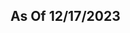 ## As Of 12/17/2023

<!-- 
So I could not resist curiosity and try it. My thoughts:

Really good for just , in your words Beta. I can see how much work you put in it. Unlike others , other that glichy elf ears I had no problems.

Like stated in comments some traits are overly OP for just low level elf , but I sas you plan 10 lvl-system , so I am already happy. Take your time with it and it will be great.

Now just some my ideas :

Traditon Tiering - most likely Bronze - Silver - Gold. example : Animal taming - Bronze / unlock Wolf riders Tradition- that unlock many Man-at-arms or special /Gold

Elves should have highter movement speed and dev bonus in woods.

Elven royalty can be distinguished by the Symbol or Tattoo on their forehead

Man-at-arms ideas :

Stag riders (heavy horse archers) , changing Wolf riders to Light cavalery

Bear or Lion riders (heavy cavalery) - yes there were lions in Europe.

Elven vanguard - skirmishers - double elven scimitar

Elven spearmen legion - basically Hobbit

Elven Silver Guard - Heavy infantry - 50/regiment - elven royal guard composed of Semi-titans

Elven Griffith Riders - Heavy Cavalery - 50/regiment - griffons without wings - mountain/hills bonuses

Buildings :

Elven woodcrafters - give money , dev growth , constructon time

Elven smiths - ironwood evolves into steelwood at 5 / gives regiment defence - attack , army maintenace , dev growth , money

Elven groows - fertile Lands under elven care - atrittion limit , money , levies

Duchy building : Three of life - gives Prestige , Dev growth , dynasty points , money -->


<!-- The House looked OP. Generally with modded traits my impression is everything would be more balanced if they just cut whatever they wanted to do in half. Especially when your game heavily promotes the eugenics game you can assume there are a lot of other positive traits that are going to be passed down and reinforced so just try to limit them. Don’t get me wrong though. The eugenics game is absolutely a big part of the CK3 gameplay loop and this looks like a fun addition to me.

Side note I did like how you included the rationale for the disadvantage in the description. Martial is meant to represent strategic competence though, which requires intelligence. Maybe make it -2 martial? Also sluggish isn’t exactly ideal for a warrior so maybe make it that they tire easier? I think what you are saying is that they are basically like a weight lifter who is very strong but not exactly Olympic running material. Not sure best way to phrase that though.

Also I wouldn’t be surprised if you get hate for the art because it’s AI but honestly looks good. Gives the mod a very attractive/professional feel. -->

<!-- Just an idea for truer gameplay but maybe lower the life expectancy and the inbreed chance cause those 2 are pretty op ngl -->

<!-- I actually unironically really enjoy mildly overpowered buffs like this. I haven't read anything more to see if there's negatives involved but if there's not (or not enough in your opinion) and you're looking to add some I'd recommend like a negative opinion modifier towards and from non-elves. 

Ok, now having read a bit, a recommendation (that I have no idea about in terms of coding or balance or anything), for the artificial increase in elf tiers since you said you wanted to make it harder. Perhaps large amounts of piety and prestige combined with the need for a lot of learning or stewardship and have it lead down a storyline where you trace back your lineage and/or read ancient elven texts that detail elves of old learning to unlock greater powers. You could make it a personal scheme if you want and make it trigger events like a romance scheme. But also have it so if you fail it's cheaper piety/prestige wise to retry the scheme, make a higher learning make it go easier, if there's an old elvish language in the mod make knowing the language make the scheme go easier, that sorta thing. -->

<!-- My biggest issue is the Old Age Prowess modifier and Infirm trait. Maybe not remove them but change at what age they kick in relative to the elf trait we got? Like instead of 50 we get it around 80? -->

<!-- I also noticed you can get money from expeditions but I don't know how to consistently do that. Maybe add Expedition intents like "Discover" and relearn our traditions or "Raid/Loot" to find trinkets/gold/artifacts? A hostile obstacle would also seem like a nice addition. Maybe there's a trapped room we have to solve/sacrifice an expedition member or we found a guardian and we have to duel them. Maybe this could be used to level up the Aeluran respect part? Still don't know how to get that. -->

<!-- The Familial Familiarity tradition also doesn't work, well at least the allowing familial marriage part still don't know about getting the purer blood. -->

<!-- I have a suggestion regarding the rituals. How about, instead of Piety cost, it required you to sacrtifice some rare artifacts you would get from the expeditions? As it stands without a way to generate piety in an immersive way it is simply a waiting game. -->

<!-- I think more expedition locations might be needed -->

<!-- Hey. My suggestion would be to either make the portal items equipable or make them court items. It's confusing to not be able to equip the sigil of the realm lord since it doesn't state a reason why it's not equipable. -->

<!-- A tradition/tenet for abdication would be really nice so you don't get to far removed from your descendants when arranging marriages. The eugenics game gets annoying when you're dealing with your great grandchildren. Maybe something about going through the portal and not coming back? -->

<!-- For two subjective things, the name elite archer knight is super awkward and wolf rider sounds more like light cavalry to me. Something like Fey Marksmen and Dire wolf/Warg Riders/Knights might be better names.

Also when you get to pick a new tradition, it would make things a bit more clear if you grayed out the options you already have and gave a fifth option to choose nothing in case you have them all. -->

<!-- The advanced tribal goverment can use some explanation, it allows you to feudalize the holding? but keep raiding? Is that how it is supposed to work? -->

<!-- After reforming the Aeluran faith into spiritual HOF (which is somehow set as temporal HOF by default), the HOF is just regular human, the HOF should only be High Matriach elves imo as she's supposed to be the undisputed leader of the Aelurans, also why is the faith's view on gender male dominated yet male adultery is criminal while female adultery is accepted? On the same note, seeing that the existing ruler elves are both male (in Mongolia) and female (in Volga Ural) and the faith leader is exclusively female by default (matron) meant that it's supposed to be at least Equal. -->

<!-- Also if you picked Elven Superiority, the faith shouldn't be pluralist to reflect the superiority part, maybe also make it so only elves may become a ruler and be an eligible marriage candidate (-1000 for non elves for example, and incremental negative point for each stage of lower elf purity stage difference), while Open Hearted should mean that they won't be resorting to incest (no divine marriage tenet) for the sake of staying away from the impure blooded humans. With that I think it's best to make 2 different cultures of the Elf heritage and 2 different faith within the Divine Spark religion which brings 2 different playstyle. -->

<!-- The ascended tribe government is basically just feudal that can raid afaik, maybe you can repurpose and modify the the existing "practiced pirates" tradition and keep it vanilla feudal until you can add more features to make the new government even more unique. -->

<!-- I know the mod isn't aiming for balance but the renown bonus from elven superiority is insane. Every member of your dynasty contributes as much as an independent duke. The vanilla cap for unlanded dynasty members is 2 renown a month. You hit that with 4 elves in your family.

Also the faith also has pure blood but not purer blood or purest blood as virtues, which seems like an oversight. -->

<!-- also pure blood isn't mutually exclusive with purer or purest of blood -->


<!-- ME: im flexible on the portal location... havent really decided what to do with it. I put it with the aelurans for now and It makes sense lore wise that its up in the great forests of the north where "the elves live"
I could make a special event where you hire a team to move the pieces to your realm's capital
maybe it costs a shit ton of gold to do -->


<!-- The lore and mechanics are really interesting. The only thing I have to suggest is that if you become an Elf the way I did and adopt elvish culture, it should get all of the innovations of your current culture. The "technology" of my playthrough just lost over a century of progress. Other than that, fantastic mod! -->